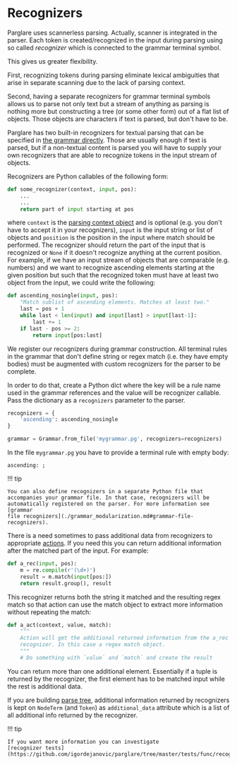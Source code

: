 # Recognizers

Parglare uses scannerless parsing. Actually, scanner is integrated in the
parser. Each token is created/recognized in the input during parsing using so
called _recognizer_ which is connected to the grammar terminal symbol.

This gives us greater flexibility.

First, recognizing tokens during parsing eliminate lexical ambiguities that
arise in separate scanning due to the lack of parsing context.

Second, having a separate recognizers for grammar terminal symbols allows us to
parse not only text but a stream of anything as parsing is nothing more but
constructing a tree (or some other form) out of a flat list of objects. Those
objects are characters if text is parsed, but don't have to be.

Parglare has two built-in recognizers for textual parsing that can be specified
in [the grammar directly](./grammar_language.md#string-recognizer). Those are
usually enough if text is parsed, but if a non-textual content is parsed you
will have to supply your own recognizers that are able to recognize tokens in
the input stream of objects.

Recognizers are Python callables of the following form:

```python
def some_recognizer(context, input, pos):
    ...
    ...
    return part of input starting at pos
```

where `context` is the [parsing context object](./common.md#the-context-object)
and is optional (e.g. you don't have to accept it in your recognizers), `input`
is the input string or list of objects and `position` is the position in the
input where match should be performed. The recognizer should return the part of
the input that is recognized or `None` if it doesn't recognize anything at the
current position. For example, if we have an input stream of objects that are
comparable (e.g. numbers) and we want to recognize ascending elements starting
at the given position but such that the recognized token must have at least two
object from the input, we could write the following:

```python
def ascending_nosingle(input, pos):
    "Match sublist of ascending elements. Matches at least two."
    last = pos + 1
    while last < len(input) and input[last] > input[last-1]:
        last += 1
    if last - pos >= 2:
        return input[pos:last]
```

We register our recognizers during grammar construction. All terminal rules in
the grammar that don't define string or regex match (i.e. they have empty
bodies) must be augmented with custom recognizers for the parser to be complete.

In order to do that, create a Python dict where the key will be a rule name used
in the grammar references and the value will be recognizer callable. Pass the
dictionary as a `recognizers` parameter to the parser.

```python
recognizers = {
    'ascending': ascending_nosingle
}

grammar = Grammar.from_file('mygrammar.pg', recognizers=recognizers)
```

In the file `mygrammar.pg` you have to provide a terminal rule with empty body:

```nohighlight
ascending: ;
```


!!! tip

    You can also define recognizers in a separate Python file that
    accompanies your grammar file. In that case, recognizers will be
    automatically registered on the parser. For more information see [grammar
    file recognizers](./grammar_modularization.md#grammar-file-recognizers).


There is a need sometimes to pass additional data from recognizers to
appropriate [actions](./actions.md). If you need this you can return additional
information after the matched part of the input. For example:

```python
def a_rec(input, pos):
    m = re.compile(r'(\d+)')
    result = m.match(input[pos:])
    return result.group(), result
```

This recognizer returns both the string it matched and the resulting regex match
so that action can use the match object to extract more information without
repeating the match:

```python
def a_act(context, value, match):
    """
    Action will get the additional returned information from the a_rec
    recognizer. In this case a regex match object.
    """
    # Do something with `value` and `match` and create the result
```

You can return more than one additional element. Essentially if a tuple is
returned by the recognizer, the first element has to be matched input while the
rest is additional data.

If you are building [parse tree](./parse_forest_trees.md#parse-trees), additional
information returned by recognizers is kept on `NodeTerm` (and `Token`) as
`additional_data` attribute which is a list of all additional info returned by
the recognizer.


!!! tip

    If you want more information you can investigate
    [recognizer tests](https://github.com/igordejanovic/parglare/tree/master/tests/func/recognizers).
